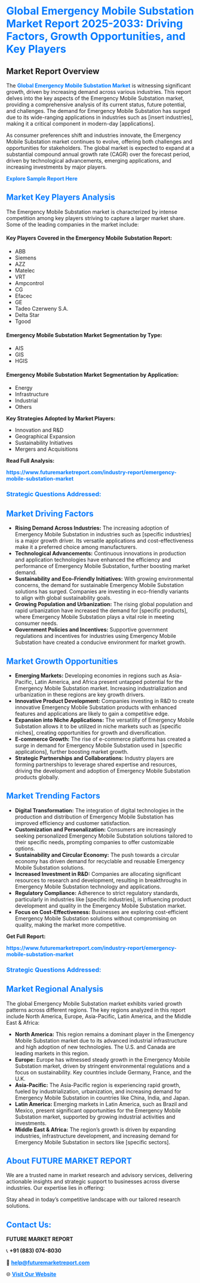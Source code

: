 <h1 style="color: #007BFF;">Global Emergency Mobile Substation Market Report 2025-2033: Driving Factors, Growth Opportunities, and Key Players</h1>

<section id="overview">
<h2>Market Report Overview</h2>
<p>The <a href="https://www.futuremarketreport.com/industry-report/emergency-mobile-substation-market" style="color: #007BFF; text-decoration: none;"><strong>Global Emergency Mobile Substation Market</strong></a> is witnessing significant growth, driven by increasing demand across various industries. This report delves into the key aspects of the Emergency Mobile Substation market, providing a comprehensive analysis of its current status, future potential, and challenges. The demand for Emergency Mobile Substation has surged due to its wide-ranging applications in industries such as [insert industries], making it a critical component in modern-day [applications].</p>
<p>As consumer preferences shift and industries innovate, the Emergency Mobile Substation market continues to evolve, offering both challenges and opportunities for stakeholders. The global market is expected to expand at a substantial compound annual growth rate (CAGR) over the forecast period, driven by technological advancements, emerging applications, and increasing investments by major players.</p>
</section>

<section id="overview">
<p><a href="https://www.futuremarketreport.com/request-sample/reportId=103880" style="color: #007BFF; text-decoration: none;"><strong>Explore Sample Report Here</strong></a></p>
</section>

<section id="key-players">
<h2 style="color: #007BFF;">Market Key Players Analysis</h2>
<p>The Emergency Mobile Substation market is characterized by intense competition among key players striving to capture a larger market share. Some of the leading companies in the market include:</p>
<h4>Key Players Covered in the Emergency Mobile Substation Report:</h4>
<ul><li>ABB</li><li>Siemens</li><li>AZZ</li><li>Matelec</li><li>VRT</li><li>Ampcontrol</li><li>CG</li><li>Efacec</li><li>GE</li><li>Tadeo Czerweny S.A.</li><li>Delta Star</li><li>Tgood</li></ul>
<h4>Emergency Mobile Substation Market Segmentation by Type:</h4>
<ul><li>AIS</li><li>GIS</li><li>HGIS</li></ul>

<h4>Emergency Mobile Substation Market Segmentation by Application:</h4>
<ul><li>Energy</li><li>Infrastructure</li><li>Industrial</li><li>Others</li></ul>
<p><strong>Key Strategies Adopted by Market Players:</strong></p>
<ul>
<li>Innovation and R&D</li>
<li>Geographical Expansion</li>
<li>Sustainability Initiatives</li>
<li>Mergers and Acquisitions</li>
</ul>
</section>

<section>
<p><strong>Read Full Analysis: </strong></p><a href="https://www.futuremarketreport.com/industry-report/emergency-mobile-substation-market" style="color: #007BFF; text-decoration: none;"><strong>https://www.futuremarketreport.com/industry-report/emergency-mobile-substation-market</strong></a>
<h3 style="color: #007BFF;">Strategic Questions Addressed:</h3>
</section>

<section id="driving-factors">
<h2 style="color: #007BFF;">Market Driving Factors</h2>
<ul>
<li><strong>Rising Demand Across Industries:</strong> The increasing adoption of Emergency Mobile Substation in industries such as [specific industries] is a major growth driver. Its versatile applications and cost-effectiveness make it a preferred choice among manufacturers.</li>
<li><strong>Technological Advancements:</strong> Continuous innovations in production and application technologies have enhanced the efficiency and performance of Emergency Mobile Substation, further boosting market demand.</li>
<li><strong>Sustainability and Eco-Friendly Initiatives:</strong> With growing environmental concerns, the demand for sustainable Emergency Mobile Substation solutions has surged. Companies are investing in eco-friendly variants to align with global sustainability goals.</li>
<li><strong>Growing Population and Urbanization:</strong> The rising global population and rapid urbanization have increased the demand for [specific products], where Emergency Mobile Substation plays a vital role in meeting consumer needs.</li>
<li><strong>Government Policies and Incentives:</strong> Supportive government regulations and incentives for industries using Emergency Mobile Substation have created a conducive environment for market growth.</li>
</ul>
</section>

<section id="growth-opportunities">
<h2 style="color: #007BFF;">Market Growth Opportunities</h2>
<ul>
<li><strong>Emerging Markets:</strong> Developing economies in regions such as Asia-Pacific, Latin America, and Africa present untapped potential for the Emergency Mobile Substation market. Increasing industrialization and urbanization in these regions are key growth drivers.</li>
<li><strong>Innovative Product Development:</strong> Companies investing in R&D to create innovative Emergency Mobile Substation products with enhanced features and applications are likely to gain a competitive edge.</li>
<li><strong>Expansion into Niche Applications:</strong> The versatility of Emergency Mobile Substation allows it to be utilized in niche markets such as [specific niches], creating opportunities for growth and diversification.</li>
<li><strong>E-commerce Growth:</strong> The rise of e-commerce platforms has created a surge in demand for Emergency Mobile Substation used in [specific applications], further boosting market growth.</li>
<li><strong>Strategic Partnerships and Collaborations:</strong> Industry players are forming partnerships to leverage shared expertise and resources, driving the development and adoption of Emergency Mobile Substation products globally.</li>
</ul>
</section>

<section id="trending-factors">
<h2 style="color: #007BFF;">Market Trending Factors</h2>
<ul>
<li><strong>Digital Transformation:</strong> The integration of digital technologies in the production and distribution of Emergency Mobile Substation has improved efficiency and customer satisfaction.</li>
<li><strong>Customization and Personalization:</strong> Consumers are increasingly seeking personalized Emergency Mobile Substation solutions tailored to their specific needs, prompting companies to offer customizable options.</li>
<li><strong>Sustainability and Circular Economy:</strong> The push towards a circular economy has driven demand for recyclable and reusable Emergency Mobile Substation solutions.</li>
<li><strong>Increased Investment in R&D:</strong> Companies are allocating significant resources to research and development, resulting in breakthroughs in Emergency Mobile Substation technology and applications.</li>
<li><strong>Regulatory Compliance:</strong> Adherence to strict regulatory standards, particularly in industries like [specific industries], is influencing product development and quality in the Emergency Mobile Substation market.</li>
<li><strong>Focus on Cost-Effectiveness:</strong> Businesses are exploring cost-efficient Emergency Mobile Substation solutions without compromising on quality, making the market more competitive.</li>
</ul>
</section>

<section>
<p><strong>Get Full Report: </strong></p><a href="https://www.futuremarketreport.com/industry-report/emergency-mobile-substation-market" style="color: #007BFF; text-decoration: none;"><strong>https://www.futuremarketreport.com/industry-report/emergency-mobile-substation-market</strong></a>
<h3 style="color: #007BFF;">Strategic Questions Addressed:</h3>
</section>


<section id="regional-analysis">
<h2 style="color: #007BFF;">Market Regional Analysis</h2>
<p>The global Emergency Mobile Substation market exhibits varied growth patterns across different regions. The key regions analyzed in this report include North America, Europe, Asia-Pacific, Latin America, and the Middle East & Africa:</p>
<ul>
<li><strong>North America:</strong> This region remains a dominant player in the Emergency Mobile Substation market due to its advanced industrial infrastructure and high adoption of new technologies. The U.S. and Canada are leading markets in this region.</li>
<li><strong>Europe:</strong> Europe has witnessed steady growth in the Emergency Mobile Substation market, driven by stringent environmental regulations and a focus on sustainability. Key countries include Germany, France, and the U.K.</li>
<li><strong>Asia-Pacific:</strong> The Asia-Pacific region is experiencing rapid growth, fueled by industrialization, urbanization, and increasing demand for Emergency Mobile Substation in countries like China, India, and Japan.</li>
<li><strong>Latin America:</strong> Emerging markets in Latin America, such as Brazil and Mexico, present significant opportunities for the Emergency Mobile Substation market, supported by growing industrial activities and investments.</li>
<li><strong>Middle East & Africa:</strong> The region’s growth is driven by expanding industries, infrastructure development, and increasing demand for Emergency Mobile Substation in sectors like [specific sectors].</li>
</ul>
</section>

<footer>
<h2 style="color: #007BFF;">About FUTURE MARKET REPORT</h2>
<p>We are a trusted name in market research and advisory services, delivering actionable insights and strategic support to businesses across diverse industries. Our expertise lies in offering:</p>

<p>Stay ahead in today’s competitive landscape with our tailored research solutions.</p>

<h2 style="color: #007BFF;">Contact Us:</h2>
<p><strong>FUTURE MARKET REPORT</strong></p>
<p>📞 <strong>+91 (883) 074-8030</strong></p>
<p>📧 <strong><a href="mailto:help@futuremarketreport.com" style="color: #007BFF;">help@futuremarketreport.com</a></strong></p>
<p>🌐 <strong><a href="https://www.futuremarketreport.com/" style="color: #007BFF;">Visit Our Website</a></strong></p>
</footer>